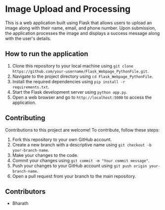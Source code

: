 # Image Upload and Processing

This is a web application built using Flask that allows users to upload an image along with their name, email, and phone number. Upon submission, the application processes the image and displays a success message along with the user's details.

## How to run the application

1. Clone this repository to your local machine using `git clone https://github.com/your-username/Flask_Webpage_PythonFile.git`.
2. Navigate to the project directory using `cd Flask_Webpage_PythonFile`.
3. Install the required dependencies using `pip install -r requirements.txt`.
4. Start the Flask development server using `python app.py`.
5. Open a web browser and go to `http://localhost:5000` to access the application.

## Contributing

Contributions to this project are welcome! To contribute, follow these steps:

1. Fork this repository to your own GitHub account.
2. Create a new branch with a descriptive name using `git checkout -b your-branch-name`.
3. Make your changes to the code.
4. Commit your changes using `git commit -m "Your commit message"`.
5. Push your changes to your GitHub account using `git push origin your-branch-name`.
6. Open a pull request from your branch to the main repository.

## Contributors

- Bharath
